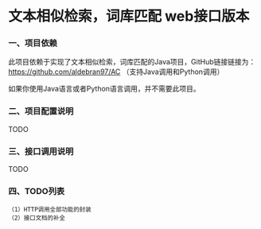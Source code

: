 # 文本相似检索，词库匹配 web接口版本

### 一、项目依赖

此项目依赖于实现了文本相似检索，词库匹配的Java项目，GitHub链接链接为：https://github.com/aldebran97/AC （支持Java调用和Python调用）

如果你使用Java语言或者Python语言调用，并不需要此项目。

### 二、项目配置说明
TODO


### 三、接口调用说明
TODO

### 四、TODO列表
```text
（1）HTTP调用全部功能的封装
（2）接口文档的补全
```
